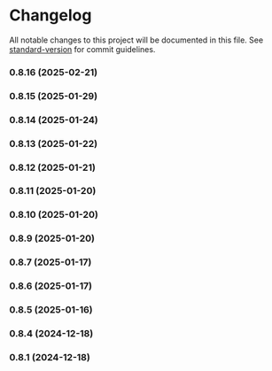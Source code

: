 # Changelog

All notable changes to this project will be documented in this file. See [standard-version](https://github.com/conventional-changelog/standard-version) for commit guidelines.

### 0.8.16 (2025-02-21)

### 0.8.15 (2025-01-29)

### 0.8.14 (2025-01-24)

### 0.8.13 (2025-01-22)

### 0.8.12 (2025-01-21)

### 0.8.11 (2025-01-20)

### 0.8.10 (2025-01-20)

### 0.8.9 (2025-01-20)

### 0.8.7 (2025-01-17)

### 0.8.6 (2025-01-17)

### 0.8.5 (2025-01-16)

### 0.8.4 (2024-12-18)

### 0.8.1 (2024-12-18)
